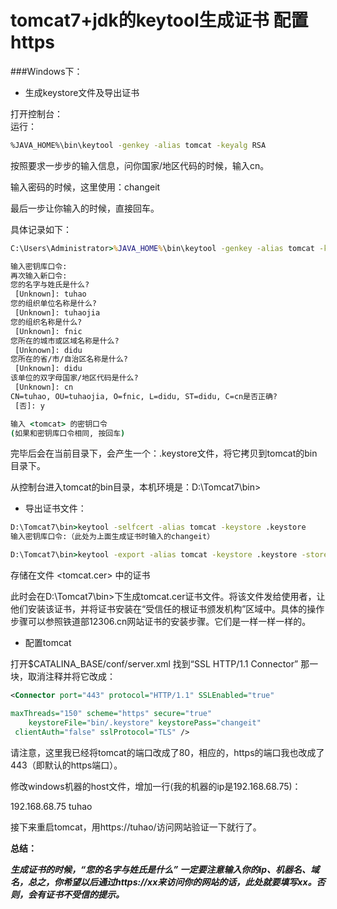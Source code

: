 # tomcat7+jdk的keytool生成证书 配置https

###Windows下：

* 生成keystore文件及导出证书

打开控制台：  
运行：
```bash
%JAVA_HOME%\bin\keytool -genkey -alias tomcat -keyalg RSA
```
按照要求一步步的输入信息，问你国家/地区代码的时候，输入cn。

输入密码的时候，这里使用：changeit

最后一步让你输入的时候，直接回车。

具体记录如下：
```cmd
C:\Users\Administrator>%JAVA_HOME%\bin\keytool -genkey -alias tomcat -keyalg RSA

输入密钥库口令:
再次输入新口令:
您的名字与姓氏是什么?
 [Unknown]: tuhao
您的组织单位名称是什么?
 [Unknown]: tuhaojia
您的组织名称是什么?
 [Unknown]: fnic
您所在的城市或区域名称是什么?
 [Unknown]: didu
您所在的省/市/自治区名称是什么?
 [Unknown]: didu
该单位的双字母国家/地区代码是什么?
 [Unknown]: cn
CN=tuhao, OU=tuhaojia, O=fnic, L=didu, ST=didu, C=cn是否正确?
 [否]: y

输入 <tomcat> 的密钥口令
(如果和密钥库口令相同, 按回车)
```
完毕后会在当前目录下，会产生一个：.keystore文件，将它拷贝到tomcat的bin目录下。

从控制台进入tomcat的bin目录，本机环境是：D:\Tomcat7\bin>

* 导出证书文件：

```cmd
D:\Tomcat7\bin>keytool -selfcert -alias tomcat -keystore .keystore
输入密钥库口令:（此处为上面生成证书时输入的changeit）
```
```cmd
D:\Tomcat7\bin>keytool -export -alias tomcat -keystore .keystore -storepass changeit -rfc -file tomcat.cer
```

存储在文件 <tomcat.cer> 中的证书

此时会在D:\Tomcat7\bin>下生成tomcat.cer证书文件。将该文件发给使用者，让他们安装该证书，并将证书安装在“受信任的根证书颁发机构”区域中。具体的操作步骤可以参照铁道部12306.cn网站证书的安装步骤。它们是一样一样一样的。

* 配置tomcat

打开$CATALINA_BASE/conf/server.xml 找到“SSL HTTP/1.1 Connector” 那一块，取消注释并将它改成：
```xml
<Connector port="443" protocol="HTTP/1.1" SSLEnabled="true"

maxThreads="150" scheme="https" secure="true"
	keystoreFile="bin/.keystore" keystorePass="changeit" 
 clientAuth="false" sslProtocol="TLS" />
```
请注意，这里我已经将tomcat的端口改成了80，相应的，https的端口我也改成了443（即默认的https端口）。

修改windows机器的host文件，增加一行(我的机器的ip是192.168.68.75)：

192.168.68.75 tuhao

 接下来重启tomcat，用https://tuhao/访问网站验证一下就行了。


**总结：**

***生成证书的时候，“您的名字与姓氏是什么”  一定要注意输入你的ip、机器名、域名，总之，你希望以后通过https://xx来访问你的网站的话，此处就要填写xx。否则，会有证书不受信的提示。***


